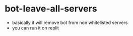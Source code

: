 # bot-leave-all-servers

* basically it will remove bot from non whitelisted servers
* you can run it on replit

